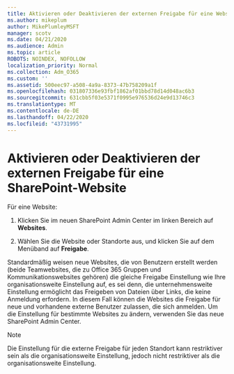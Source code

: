 ```yaml
---
title: Aktivieren oder Deaktivieren der externen Freigabe für eine Website
ms.author: mikeplum
author: MikePlumleyMSFT
manager: scotv
ms.date: 04/21/2020
ms.audience: Admin
ms.topic: article
ROBOTS: NOINDEX, NOFOLLOW
localization_priority: Normal
ms.collection: Adm_O365
ms.custom: ''
ms.assetid: 500eec97-a508-4a9a-8373-47b758209a1f
ms.openlocfilehash: 031807336e93fbf1862af01bbd78d14d048ac6b3
ms.sourcegitcommit: 631cbb5f03e5371f0995e976536d24e9d13746c3
ms.translationtype: MT
ms.contentlocale: de-DE
ms.lasthandoff: 04/22/2020
ms.locfileid: "43731995"
---
```

# <a name="turn-external-sharing-on-or-off-for-a-sharepoint-site"></a>Aktivieren oder Deaktivieren der externen Freigabe für eine SharePoint-Website

Für eine Website:
  
1. Klicken Sie im neuen SharePoint Admin Center im linken Bereich auf **Websites**.
    
2. Wählen Sie die Website oder Standorte aus, und klicken Sie auf dem Menüband auf **Freigabe**.
    
Standardmäßig weisen neue Websites, die von Benutzern erstellt werden (beide Teamwebsites, die zu Office 365 Gruppen und Kommunikationswebsites gehören) die gleiche Freigabe Einstellung wie Ihre organisationsweite Einstellung auf, es sei denn, die unternehmensweite Einstellung ermöglicht das Freigeben von Dateien über Links, die keine Anmeldung erfordern. In diesem Fall können die Websites die Freigabe für neue und vorhandene externe Benutzer zulassen, die sich anmelden. Um die Einstellung für bestimmte Websites zu ändern, verwenden Sie das neue SharePoint Admin Center.
  
> [!NOTE]
> Die Einstellung für die externe Freigabe für jeden Standort kann restriktiver sein als die organisationsweite Einstellung, jedoch nicht restriktiver als die organisationsweite Einstellung. 
  

